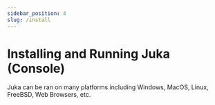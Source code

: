 ```yaml
---
sidebar_position: 4
slug: /install
---
```


# Installing and Running Juka (Console)

Juka can be ran on many platforms including Windows, MacOS, Linux, FreeBSD, Web Browsers, etc.
